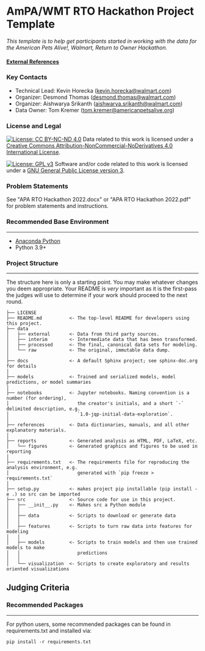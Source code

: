 # AmPA/WMT RTO Hackathon Project Template

_This template is to help get participants started in working with the data for the American Pets Alive!, Walmart, Return to Owner Hackathon._


#### [<TODO>External References](www.google.com)

### Key Contacts
 - Technical Lead: Kevin Horecka (kevin.horecka@walmart.com)
 - Organizer: Desmond Thomas (desmond.thomas@walmart.com)
 - Organizer: Aishwarya Srikanth (aishwarya.srikanth@walmart.com)
 - Data Owner: Tom Kremer (tom.kremer@americanpetsalive.org)

### License and Legal


[![License: CC BY-NC-ND 4.0](https://img.shields.io/badge/License-CC_BY--NC--ND_4.0-lightgrey.svg)](https://creativecommons.org/licenses/by-nc-nd/4.0/)
Data related to this work is licensed under a [Creative Commons Attribution-NonCommercial-NoDerivatives 4.0 International License](http://creativecommons.org/licenses/by-nc-nd/4.0/).

[![License: GPL v3](https://img.shields.io/badge/License-GPLv3-blue.svg)](https://www.gnu.org/licenses/gpl-3.0)
Software and/or code related to this work is licensed under a [GNU General Public License version 3](https://opensource.org/licenses/GPL-3.0).


### Problem Statements

See "APA RTO Hackathon 2022.docx" or "APA RTO Hackathon 2022.pdf" for problem statements and instructions.

### Recommended Base Environment
-----------
 - [Anaconda Python](https://www.anaconda.com/products/distribution)
 - Python 3.9+


### Project Structure
------------

The structure here is only a starting point. You may make whatever changes you deem appropriate. Your README is _very_ important as it is the first-pass the judges will use to determine if your work should proceed to the next round.

```
├── LICENSE
├── README.md          <- The top-level README for developers using this project.
├── data
│   ├── external       <- Data from third party sources.
│   ├── interim        <- Intermediate data that has been transformed.
│   ├── processed      <- The final, canonical data sets for modeling.
│   └── raw            <- The original, immutable data dump.
│
├── docs               <- A default Sphinx project; see sphinx-doc.org for details
│
├── models             <- Trained and serialized models, model predictions, or model summaries
│
├── notebooks          <- Jupyter notebooks. Naming convention is a number (for ordering),
│                         the creator's initials, and a short `-` delimited description, e.g.
│                         `1.0-jqp-initial-data-exploration`.
│
├── references         <- Data dictionaries, manuals, and all other explanatory materials.
│
├── reports            <- Generated analysis as HTML, PDF, LaTeX, etc.
│   └── figures        <- Generated graphics and figures to be used in reporting
│
├── requirements.txt   <- The requirements file for reproducing the analysis environment, e.g.
│                         generated with `pip freeze > requirements.txt`
│
├── setup.py           <- makes project pip installable (pip install -e .) so src can be imported
├── src                <- Source code for use in this project.
│   ├── __init__.py    <- Makes src a Python module
│   │
│   ├── data           <- Scripts to download or generate data
│   │
│   ├── features       <- Scripts to turn raw data into features for modeling
│   │
│   ├── models         <- Scripts to train models and then use trained models to make
│   │                     predictions
│   │
│   └── visualization  <- Scripts to create exploratory and results oriented visualizations
```

## Judging Criteria

<TODO>

### Recommended Packages
------------

For python users, some recommended packages can be found in requirements.txt and installed via:


    pip install -r requirements.txt
